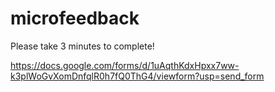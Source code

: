 # microfeedback


Please take 3 minutes to complete!

https://docs.google.com/forms/d/1uAqthKdxHpxx7ww-k3plWoGvXomDnfqlR0h7fQ0ThG4/viewform?usp=send_form
